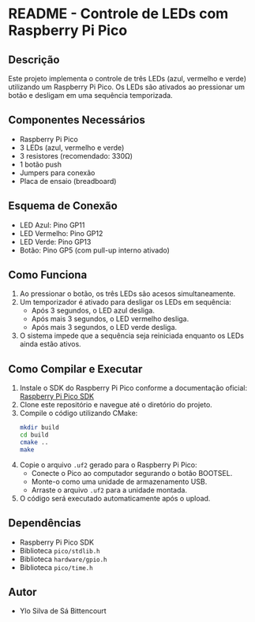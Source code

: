 # README - Controle de LEDs com Raspberry Pi Pico

## Descrição
Este projeto implementa o controle de três LEDs (azul, vermelho e verde) utilizando um Raspberry Pi Pico. Os LEDs são ativados ao pressionar um botão e desligam em uma sequência temporizada. 

## Componentes Necessários
- Raspberry Pi Pico
- 3 LEDs (azul, vermelho e verde)
- 3 resistores (recomendado: 330Ω)
- 1 botão push
- Jumpers para conexão
- Placa de ensaio (breadboard)

## Esquema de Conexão
- LED Azul: Pino GP11
- LED Vermelho: Pino GP12
- LED Verde: Pino GP13
- Botão: Pino GP5 (com pull-up interno ativado)

## Como Funciona
1. Ao pressionar o botão, os três LEDs são acesos simultaneamente.
2. Um temporizador é ativado para desligar os LEDs em sequência:
   - Após 3 segundos, o LED azul desliga.
   - Após mais 3 segundos, o LED vermelho desliga.
   - Após mais 3 segundos, o LED verde desliga.
3. O sistema impede que a sequência seja reiniciada enquanto os LEDs ainda estão ativos.

## Como Compilar e Executar
1. Instale o SDK do Raspberry Pi Pico conforme a documentação oficial: [Raspberry Pi Pico SDK](https://github.com/raspberrypi/pico-sdk)
2. Clone este repositório e navegue até o diretório do projeto.
3. Compile o código utilizando CMake:
   ```sh
   mkdir build
   cd build
   cmake ..
   make
   ```
4. Copie o arquivo `.uf2` gerado para o Raspberry Pi Pico:
   - Conecte o Pico ao computador segurando o botão BOOTSEL.
   - Monte-o como uma unidade de armazenamento USB.
   - Arraste o arquivo `.uf2` para a unidade montada.
5. O código será executado automaticamente após o upload.

## Dependências
- Raspberry Pi Pico SDK
- Biblioteca `pico/stdlib.h`
- Biblioteca `hardware/gpio.h`
- Biblioteca `pico/time.h`

## Autor
- Ylo Silva de Sá Bittencourt
